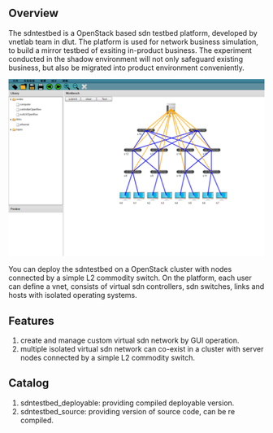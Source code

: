 ## Overview

The sdntestbed is a OpenStack based sdn testbed platform, developed by vnetlab team in dlut. The platform is used for network business simulation, to build a mirror testbed of exsiting in-product business. The experiment conducted in the shadow environment will not only safeguard existing business, but also be migrated into product environment conveniently.

![overview](overview.PNG)

You can deploy the sdntestbed on a OpenStack cluster with nodes connected by a simple L2 commodity switch. On the platform, each user can define a vnet, consists of virtual sdn controllers, sdn switches, links and hosts with isolated operating systems.

## Features

1. create and manage custom virtual sdn network by GUI operation. 
2. multiple isolated virtual sdn network can co-exist in a cluster with server nodes connected by a simple L2 commodity switch.

## Catalog

1. sdntestbed_deployable: providing compiled deployable version.
2. sdntestbed_source: providing version of source code, can be re compiled.
